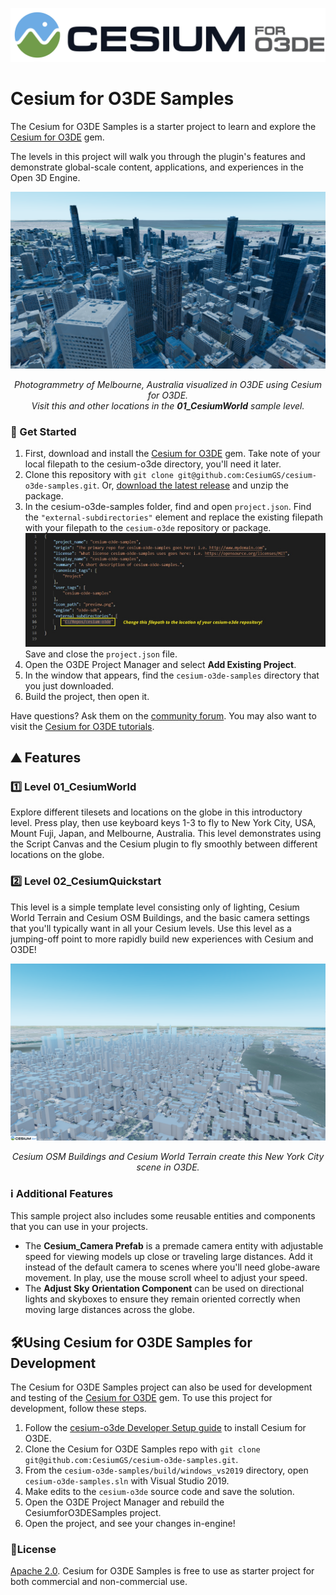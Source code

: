 ![Cesium for O3DE Logo](Images/Cesium_for_O3DE_dark_onWhite.jpg)

# Cesium for O3DE Samples

The Cesium for O3DE Samples is a starter project to learn and explore the [Cesium for O3DE](https://github.com/CesiumGS/cesium-o3de) gem.

The levels in this project will walk you through the plugin's features and demonstrate global-scale content, applications, and experiences in the Open 3D Engine.

![Photogrammetry of Melbourne, Australia visualized in O3DE using Cesium for O3DE.](Images/Scene_Melbourne.png)
*<p align="center">Photogrammetry of Melbourne, Australia visualized in O3DE using Cesium for O3DE.<br>Visit this and other locations in the <b>01_CesiumWorld</b> sample level.</p>*

### :rocket: Get Started

1. First, download and install the [Cesium for O3DE](https://github.com/CesiumGS/cesium-o3de) gem. Take note of your local filepath to the cesium-o3de directory, you'll need it later.
2. Clone this repository with `git clone git@github.com:CesiumGS/cesium-o3de-samples.git`. Or, [download the latest release](https://github.com/CesiumGS/cesium-o3de-samples/releases) and unzip the package.
3. In the cesium-o3de-samples folder, find and open `project.json`.  Find the `"external-subdirectories"` element and replace the existing filepath with your filepath to the `cesium-o3de` repository or package.
![Filepath to change](Images/project.json-filepath.jpg)
Save and close the `project.json` file.
4. Open the O3DE Project Manager and select **Add Existing Project**. 
5. In the window that appears, find the `cesium-o3de-samples` directory that you just downloaded.
6. Build the project, then open it.

Have questions? Ask them on the [community forum](https://community.cesium.com). You may also want to visit the [Cesium for O3DE tutorials](https://cesium.com/learn/o3de/).

## :mountain: Features

### :one: Level 01_CesiumWorld

Explore different tilesets and locations on the globe in this introductory level. Press play, then use keyboard keys 1-3 to fly to New York City, USA, Mount Fuji, Japan, and Melbourne, Australia. This level demonstrates using the Script Canvas and the Cesium plugin to fly smoothly between different locations on the globe. 

### :two: Level 02_CesiumQuickstart

This level is a simple template level consisting only of lighting, Cesium World Terrain and Cesium OSM Buildings, and the basic camera settings that you'll typically want in all your Cesium levels. Use this level as a jumping-off point to more rapidly build new experiences with Cesium and O3DE!

![Cesium OSM Buildings visualized in O3DE using Cesium for O3DE.](Images/Scene_NYC.png)
*<p align="center">Cesium OSM Buildings and Cesium World Terrain create this New York City scene in O3DE.</p>*

### :information_source: Additional Features

This sample project also includes some reusable entities and components that you can use in your projects. 
- The **Cesium_Camera Prefab** is a premade camera entity with adjustable speed for viewing models up close or traveling large distances. Add it instead of the default camera to scenes where you'll need globe-aware movement. In play, use the mouse scroll wheel to adjust your speed.
- The **Adjust Sky Orientation Component** can be used on directional lights and skyboxes to ensure they remain oriented correctly when moving large distances across the globe.

## :hammer_and_wrench:Using Cesium for O3DE Samples for Development

The Cesium for O3DE Samples project can also be used for development and testing of the [Cesium for O3DE](https://github.com/CesiumGS/cesium-o3de) gem. To use this project for development, follow these steps.

1. Follow the [cesium-o3de Developer Setup guide](https://github.com/CesiumGS/cesium-o3de) to install Cesium for O3DE. 
2. Clone the Cesium for O3DE Samples repo with `git clone git@github.com:CesiumGS/cesium-o3de-samples.git`.
3. From the `cesium-o3de-samples/build/windows_vs2019` directory, open `cesium-o3de-samples.sln` with Visual Studio 2019.
4. Make edits to the `cesium-o3de` source code and save the solution.
5. Open the O3DE Project Manager and rebuild the CesiumforO3DESamples project.
6. Open the project, and see your changes in-engine!

### :green_book:License

[Apache 2.0](http://www.apache.org/licenses/LICENSE-2.0.html). Cesium for O3DE Samples is free to use as starter project for both commercial and non-commercial use.
